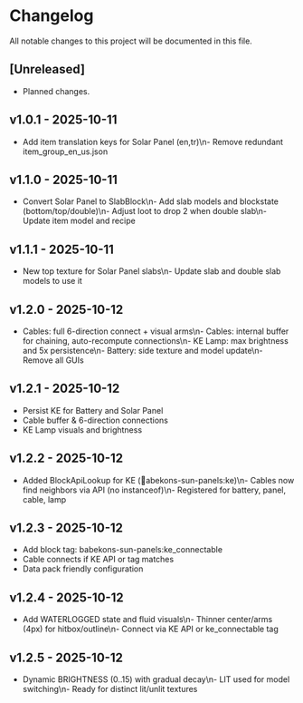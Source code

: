 # Changelog

All notable changes to this project will be documented in this file.

## [Unreleased]
- Planned changes.


## v1.0.1 - 2025-10-11
- Add item translation keys for Solar Panel (en,tr)\n- Remove redundant item_group_en_us.json


## v1.1.0 - 2025-10-11
- Convert Solar Panel to SlabBlock\n- Add slab models and blockstate (bottom/top/double)\n- Adjust loot to drop 2 when double slab\n- Update item model and recipe


## v1.1.1 - 2025-10-11
- New top texture for Solar Panel slabs\n- Update slab and double slab models to use it


## v1.2.0 - 2025-10-12
- Cables: full 6-direction connect + visual arms\n- Cables: internal buffer for chaining, auto-recompute connections\n- KE Lamp: max brightness and 5x persistence\n- Battery: side texture and model update\n- Remove all GUIs


## v1.2.1 - 2025-10-12
- Persist KE for Battery and Solar Panel
- Cable buffer & 6-direction connections
- KE Lamp visuals and brightness


## v1.2.2 - 2025-10-12
- Added BlockApiLookup for KE (abekons-sun-panels:ke)\n- Cables now find neighbors via API (no instanceof)\n- Registered for battery, panel, cable, lamp


## v1.2.3 - 2025-10-12
- Add block tag: babekons-sun-panels:ke_connectable
- Cable connects if KE API or tag matches
- Data pack friendly configuration


## v1.2.4 - 2025-10-12
- Add WATERLOGGED state and fluid visuals\n- Thinner center/arms (4px) for hitbox/outline\n- Connect via KE API or ke_connectable tag


## v1.2.5 - 2025-10-12
- Dynamic BRIGHTNESS (0..15) with gradual decay\n- LIT used for model switching\n- Ready for distinct lit/unlit textures

